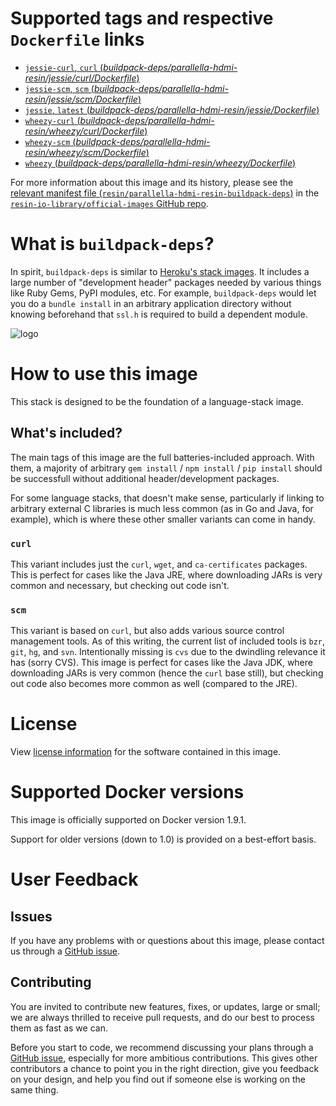 # Supported tags and respective `Dockerfile` links

-	[`jessie-curl`, `curl` (*buildpack-deps/parallella-hdmi-resin/jessie/curl/Dockerfile*)](https://github.com/resin-io-library/base-images/blob/ba19c4ab07ad2e30e5d62cd5745f5296b0ec0ccb/buildpack-deps/parallella-hdmi-resin/jessie/curl/Dockerfile)
-	[`jessie-scm`, `scm` (*buildpack-deps/parallella-hdmi-resin/jessie/scm/Dockerfile*)](https://github.com/resin-io-library/base-images/blob/ba19c4ab07ad2e30e5d62cd5745f5296b0ec0ccb/buildpack-deps/parallella-hdmi-resin/jessie/scm/Dockerfile)
-	[`jessie`, `latest` (*buildpack-deps/parallella-hdmi-resin/jessie/Dockerfile*)](https://github.com/resin-io-library/base-images/blob/ba19c4ab07ad2e30e5d62cd5745f5296b0ec0ccb/buildpack-deps/parallella-hdmi-resin/jessie/Dockerfile)
-	[`wheezy-curl` (*buildpack-deps/parallella-hdmi-resin/wheezy/curl/Dockerfile*)](https://github.com/resin-io-library/base-images/blob/ba19c4ab07ad2e30e5d62cd5745f5296b0ec0ccb/buildpack-deps/parallella-hdmi-resin/wheezy/curl/Dockerfile)
-	[`wheezy-scm` (*buildpack-deps/parallella-hdmi-resin/wheezy/scm/Dockerfile*)](https://github.com/resin-io-library/base-images/blob/ba19c4ab07ad2e30e5d62cd5745f5296b0ec0ccb/buildpack-deps/parallella-hdmi-resin/wheezy/scm/Dockerfile)
-	[`wheezy` (*buildpack-deps/parallella-hdmi-resin/wheezy/Dockerfile*)](https://github.com/resin-io-library/base-images/blob/ba19c4ab07ad2e30e5d62cd5745f5296b0ec0ccb/buildpack-deps/parallella-hdmi-resin/wheezy/Dockerfile)

For more information about this image and its history, please see the [relevant manifest file (`resin/parallella-hdmi-resin-buildpack-deps`)](https://github.com/resin-io-library/official-images/blob/master/library/parallella-hdmi-resin-buildpack-deps) in the [`resin-io-library/official-images` GitHub repo](https://github.com/resin-io-library/official-images).

# What is `buildpack-deps`?

In spirit, `buildpack-deps` is similar to [Heroku's stack images](https://github.com/heroku/stack-images/blob/master/bin/cedar.sh). It includes a large number of "development header" packages needed by various things like Ruby Gems, PyPI modules, etc. For example, `buildpack-deps` would let you do a `bundle install` in an arbitrary application directory without knowing beforehand that `ssl.h` is required to build a dependent module.

![logo](https://raw.githubusercontent.com/resin-io-library/docs/master/parallella-hdmi-resin-buildpack-deps/logo.png)

# How to use this image

This stack is designed to be the foundation of a language-stack image.

## What's included?

The main tags of this image are the full batteries-included approach. With them, a majority of arbitrary `gem install` / `npm install` / `pip install` should be successfull without additional header/development packages.

For some language stacks, that doesn't make sense, particularly if linking to arbitrary external C libraries is much less common (as in Go and Java, for example), which is where these other smaller variants can come in handy.

### `curl`

This variant includes just the `curl`, `wget`, and `ca-certificates` packages. This is perfect for cases like the Java JRE, where downloading JARs is very common and necessary, but checking out code isn't.

### `scm`

This variant is based on `curl`, but also adds various source control management tools. As of this writing, the current list of included tools is `bzr`, `git`, `hg`, and `svn`. Intentionally missing is `cvs` due to the dwindling relevance it has (sorry CVS). This image is perfect for cases like the Java JDK, where downloading JARs is very common (hence the `curl` base still), but checking out code also becomes more common as well (compared to the JRE).

# License

View [license information](https://www.debian.org/social_contract#guidelines) for the software contained in this image.

# Supported Docker versions

This image is officially supported on Docker version 1.9.1.

Support for older versions (down to 1.0) is provided on a best-effort basis.

# User Feedback

## Issues

If you have any problems with or questions about this image, please contact us through a [GitHub issue](https://github.com/resin-io-library/base-images/issues).

## Contributing

You are invited to contribute new features, fixes, or updates, large or small; we are always thrilled to receive pull requests, and do our best to process them as fast as we can.

Before you start to code, we recommend discussing your plans through a [GitHub issue](https://github.com/resin-io-library/base-images/issues), especially for more ambitious contributions. This gives other contributors a chance to point you in the right direction, give you feedback on your design, and help you find out if someone else is working on the same thing.
